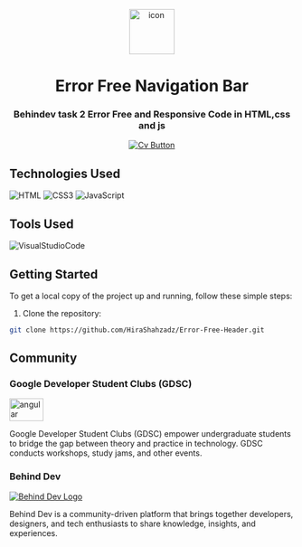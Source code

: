 <p  align="center"><a  href="https://hirashahzadz.github.io/HS-Art-Website/">
    <img src="https://spayu.co.in/assets/img/about/insurance.png" alt="icon" height="80">
</a>
</p>
<h1 align="center">Error Free Navigation Bar</h1>
<h3 align="center">Behindev task 2 Error Free and Responsive Code in HTML,css and js</h3>
<p  align="center"><a  href="https://hirashahzadz.github.io/Error-Free-Header/">
    <img src="https://img.shields.io/badge/-Clich%20Here%20to%20See%20Website-<COLOR>?style=flat-square&logo=appveyor&logoColor=white" alt="Cv Button">
</a>
</p>

## Technologies Used

![HTML](https://img.shields.io/badge/html5-%23E34F26.svg?style=for-the-badge&logo=html5&logoColor=white)
![CSS3](https://img.shields.io/badge/css3-%231572B6.svg?style=for-the-badge&logo=css3&logoColor=white) 
![JavaScript](https://img.shields.io/badge/javascript-%23323330.svg?style=for-the-badge&logo=javascript&logoColor=%23F7DF1E)

## Tools Used

![VisualStudioCode](https://img.shields.io/badge/Visual%20Studio%20Code-ffd351?style=for-the-badge&logo=tailwind&logoColor=white&color=blue)

## Getting Started

To get a local copy of the project up and running, follow these simple steps:

1. Clone the repository:

```bash
git clone https://github.com/HiraShahzadz/Error-Free-Header.git
```

## Community

### Google Developer Student Clubs (GDSC)

<img src="https://seeklogo.com/images/G/google-developers-logo-F8BF3155AC-seeklogo.com.png" alt="angular" width="60" height="40"/> 

Google Developer Student Clubs (GDSC) empower undergraduate students to bridge the gap between theory and practice in technology. GDSC conducts workshops, study jams, and other events.

### Behind Dev

[![Behind Dev Logo](https://www.behindev.com/img/logo.png)](https://www.behindev.com)

Behind Dev is a community-driven platform that brings together developers, designers, and tech enthusiasts to share knowledge, insights, and experiences.
